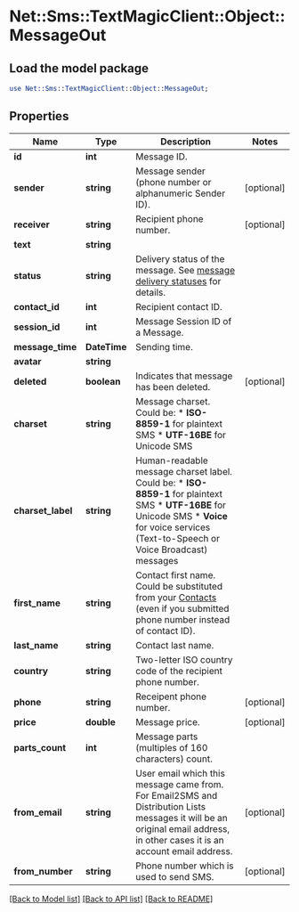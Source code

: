 # Net::Sms::TextMagicClient::Object::MessageOut

## Load the model package
```perl
use Net::Sms::TextMagicClient::Object::MessageOut;
```

## Properties
Name | Type | Description | Notes
------------ | ------------- | ------------- | -------------
**id** | **int** | Message ID. | 
**sender** | **string** | Message sender (phone number or alphanumeric Sender ID). | [optional] 
**receiver** | **string** | Recipient phone number. | [optional] 
**text** | **string** |  | 
**status** | **string** | Delivery status of the message. See [message delivery statuses](http://docs.textmagictesting.com/#section/Delivery-status-codes) for details.  | 
**contact_id** | **int** | Recipient contact ID. | 
**session_id** | **int** | Message Session ID of a Message. | 
**message_time** | **DateTime** | Sending time. | 
**avatar** | **string** |  | 
**deleted** | **boolean** | Indicates that message has been deleted. | [optional] 
**charset** | **string** | Message charset. Could be: *   **ISO-8859-1** for plaintext SMS *   **UTF-16BE** for Unicode SMS  | 
**charset_label** | **string** | Human-readable message charset label. Could be: *   **ISO-8859-1** for plaintext SMS *   **UTF-16BE** for Unicode SMS *   **Voice** for voice services (Text-to-Speech or Voice Broadcast) messages  | 
**first_name** | **string** | Contact first name. Could be substituted from your [Contacts](http://docs.textmagictesting.com/#tag/Contacts) (even if you submitted phone number instead of contact ID).  | 
**last_name** | **string** | Contact last name. | 
**country** | **string** | Two-letter ISO country code of the recipient phone number.  | 
**phone** | **string** | Receipent phone number. | [optional] 
**price** | **double** | Message price. | [optional] 
**parts_count** | **int** | Message parts (multiples of 160 characters) count. | 
**from_email** | **string** | User email which this message came from. For Email2SMS and Distribution Lists messages it will be an original email address, in other cases it is an account email address. | [optional] 
**from_number** | **string** | Phone number which is used to send SMS. | [optional] 

[[Back to Model list]](../README.md#documentation-for-models) [[Back to API list]](../README.md#documentation-for-api-endpoints) [[Back to README]](../README.md)


